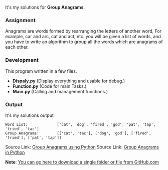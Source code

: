 It's my solutions for **Group Anagrams**.

### Assignment
Anagrams are words formed by rearranging the letters of another word, For example, car and arc, cat and act, etc.
you will be given a list of words, and you have to write an algorithm to group all the words which are anagrams of each other.

### Development
This program written in a few files.
- **Dispaly.py** (Display everything and usable for debug.)
- **Function.py** (Code for main Tasks.)
- **Main.py** (Calling  and  management functions.) 

### Output
It's my solutions output
```
Word List:             ['cat', 'dog', 'fired', 'god', 'pat', 'tap', 'fried', 'tac']
Group Anagrams:        [['cat', 'tac'], ['dog', 'god'], ['fired', 'fried'], ['pat', 'tap']]
```

Source Link:  [Group Anagrams using Python](https://thecleverprogrammer.com/2022/05/26/group-anagrams-using-python/)
Source Link:  [Group Anagrams in Python](https://www.tutorialspoint.com/group-anagrams-in-python#)

**Note**: [You can go here to download a single folder or file from GitHub.com](https://minhaskamal.github.io/DownGit/#/home)